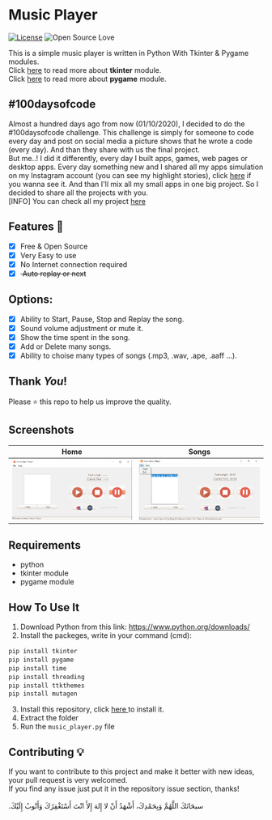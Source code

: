 # Music Player
[![License](https://img.shields.io/badge/License-MIT-blue.svg)](LICENSE)
![Open Source Love](https://badges.frapsoft.com/os/v1/open-source.svg?v=102)

This is a simple music player is written in Python With Tkinter & Pygame modules.<br>
Click <a href="https://docs.python.org/3/library/tk.html"> here</a> to read more about **tkinter** module.<br>
Click <a href="https://www.pygame.org/docs/"> here</a> to read more about **pygame** module.


## #100daysofcode
Almost a hundred days ago from now (01/10/2020), I decided to do the #100daysofcode challenge. This challenge is simply for someone to code every day and post on social media a picture shows that he wrote a code (every day). And than they share with us the final project.<br>
But me..! I did it differently, every day I built apps, games, web pages or desktop apps. Every day something new and I shared all my apps simulation on my Instagram account (you can see my highlight stories), click <a href='https://instagram.com/medyanis_hiou' target='_blank'>here</a> if you wanna see it. And than I'll mix all my small apps in one big project. So I decided to share all the projects with you.<br>
[INFO] You can check all my project <a href='http://y100daysofcode.ml' target='_blank'>here</a><br>

## Features :dart:
* [x] Free & Open Source
* [x] Very Easy to use
* [x] No Internet connection required
* [x] <del> Auto replay or next

## Options:
* [x] Ability to Start, Pause, Stop and Replay the song.
* [x] Sound volume adjustment or mute it.
* [x] Show the time spent in the song.
* [x] Add or Delete many songs.
* [x] Ability to choise many types of songs (.mp3, .wav, .ape, .aaff ...).

## Thank _You_!
Please :star: this repo to help us improve the quality.

## Screenshots
Home           | Songs
:---------------------:|:------------------:
![screenshoot](screenshots/mp1.png) | ![screenshoot](screenshots/mp2.png)

## Requirements
* python
* tkinter module
* pygame module

## How To Use It
1. Download Python from this link: https://www.python.org/downloads/
2. Install the packeges, write in your command (cmd):
```bash
pip install tkinter
pip install pygame
pip install time
pip install threading
pip install ttkthemes
pip install mutagen
```
3. Install this repository, click <a href="https://github.com/mohamedyanis/music-player/archive/main.zip"> here </a> to install it.
4. Extract the folder
5. Run the ```music_player.py``` file

## Contributing 💡
If you want to contribute to this project and make it better with new ideas, your pull request is very welcomed.<br>
If you find any issue just put it in the repository issue section, thanks!<br><br>
.سبحَانَكَ اللَّهُمَّ وَبِحَمْدِكَ، أَشْهَدُ أَنْ لا إِلهَ إِلأَ انْتَ أَسْتَغْفِرُكَ وَأَتْوبُ إِلَيْكَ
